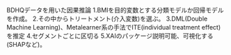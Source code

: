 BDHQデータを用いた因果推論
1.BMIを目的変数とする分類モデルか回帰モデルを作成。
2.その中からトリートメント(介入変数)を選ぶ。
3.DML(Double Machine Learning)、Metalearner系の手法でITE(individual treatment effect)を推定
4.セグメントごとに区切る
5.XAIのパッケージ説明可能、可視化する(SHAPなど)。
